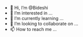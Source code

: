 - 👋 Hi, I’m @Bideshi
- 👀 I’m interested in ...
- 🌱 I’m currently learning ...
- 💞️ I’m looking to collaborate on ...
- 📫 How to reach me ...

<!---
Bideshi/Bideshi is a ✨ special ✨ repository because its `README.md` (this file) appears on your GitHub profile.
You can click the Preview link to take a look at your changes.
--->
